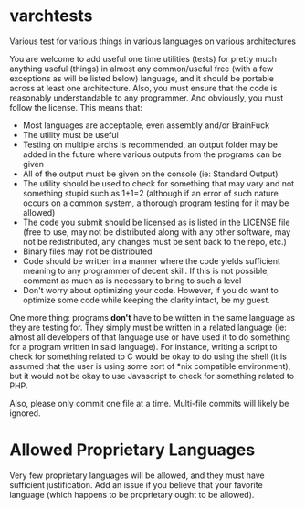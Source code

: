 varchtests
==========

Various test for various things in various languages on various architectures

You are welcome to add useful one time utilities (tests) for pretty much anything useful (things) in almost any common/useful free (with a few exceptions as will be listed below) language, and it should be portable across at least one architecture. Also, you must ensure that the code is reasonably understandable to any programmer. And obviously, you must follow the license. This means that:

 - Most languages are acceptable, even assembly and/or BrainFuck
 - The utility must be useful
 - Testing on multiple archs is recommended, an output folder may be added in the future where various outputs from the programs can be given
 - All of the output must be given on the console (ie: Standard Output)
 - The utility should be used to check for something that may vary and not something stupid such as 1+1=2 (although if an error of such nature occurs on a common system, a thorough program testing for it may be allowed)
 - The code you submit should be licensed as is listed in the LICENSE file (free to use, may not be distributed along with any other software, may not be redistributed, any changes must be sent back to the repo, etc.)
 - Binary files may not be distributed
 - Code should be written in a manner where the code yields sufficient meaning to any programmer of decent skill. If this is not possible, comment as much as is necessary to bring to such a level
 - Don't worry about optimizing your code. However, if you do want to optimize some code while keeping the clarity intact, be my guest.
 
One more thing: programs **don't** have to be written in the same language as they are testing for. They simply must be written in a related language  (ie: almost all developers of that language use or have used it to do something for a program written in said language). For instance, writing a script to check for something related to C would be okay to do using the shell (it is assumed that the user is using some sort of *nix compatible environment), but it would not be okay to use Javascript to check for something related to PHP.

Also, please only commit one file at a time. Multi-file commits will likely be ignored.

Allowed Proprietary Languages
=============================

Very few proprietary languages will be allowed, and they must have sufficient justification. Add an issue if you believe that your favorite language (which happens to be proprietary ought to be allowed).
